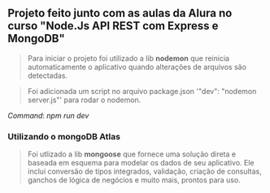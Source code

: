 ## Projeto feito junto com as aulas da Alura no curso "Node.Js API REST com Express e MongoDB"

> Para iniciar o projeto foi utilizado a lib **nodemon** que reinicia automaticamente o aplicativo quando alterações de arquivos são detectadas.

> Foi adicionada um script no arquivo package.json '"dev": "nodemon server.js"' para rodar o nodemon.

*Command*: _npm run dev_

### Utilizando o mongoDB Atlas

> Foi utlizado a lib **mongoose** que fornece uma solução direta e baseada em esquema para modelar os dados de seu aplicativo. Ele inclui conversão de tipos integrados, validação, criação de consultas, ganchos de lógica de negócios e muito mais, prontos para uso.